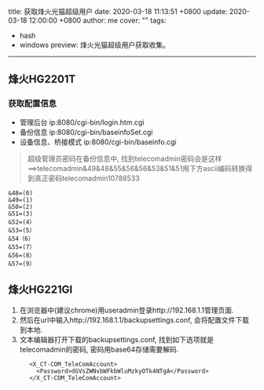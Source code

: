 title: 获取烽火光猫超级用户
date: 2020-03-18 11:13:51 +0800
update: 2020-03-18 12:00:00 +0800
author: me
cover: ""
tags:
  - hash
  - windows
preview: 烽火光猫超级用户获取收集。
---

## 烽火HG2201T

### 获取配置信息

* 管理后台 ip:8080/cgi-bin/login.htm.cgi
* 备份信息 ip:8080/cgi-bin/baseinfoSet.cgi
* 设备信息、桥接模式 ip:8080/cgi-bin/baseinfo.cgi

> 超级管理员密码在备份信息中, 找到telecomadmin密码会是这样==>telecomadmin&49&48&55&56&56&53&51&51用下方ascii编码转换得到真正密码telecomadmin10788533

```
&48=(0) 
&49=(1) 
&50=(2)
&51=(3) 
&52=(4）
&53=(5）
&54（6）
&55=(7）
&56=(8）
&57=(9）
```

## 烽火HG221GI 
	
1. 在浏览器中(建议chrome)用useradmin登录http://192.168.1.1管理页面.
2. 然后在url中输入http://192.168.1.1/backupsettings.conf, 会将配置文件下载到本地.
3. 文本编辑器打开下载的backupsettings.conf, 找到如下选项就是telecomadmin的密码, 密码用base64存储需要解码.
```
      <X_CT-COM_TeleComAccount>
        <Password>dGVsZWNvbWFkbWluMzkyOTk4NTgA</Password>
      </X_CT-COM_TeleComAccount>
```

